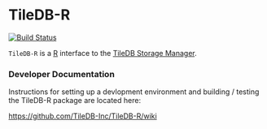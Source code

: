 # TileDB-R

[![Build Status](https://travis-ci.org/TileDB-Inc/TileDB-R.svg?branch=master)](https://travis-ci.org/TileDB-Inc/TileDB-R)

`TileDB-R` is a [R](https://www.r-project.org/) interface to the [TileDB Storage Manager](http://tiledb.io). 

### Developer Documentation

Instructions for setting up a devlopment environment and building / testing the TileDB-R package are located here: 

https://github.com/TileDB-Inc/TileDB-R/wiki
